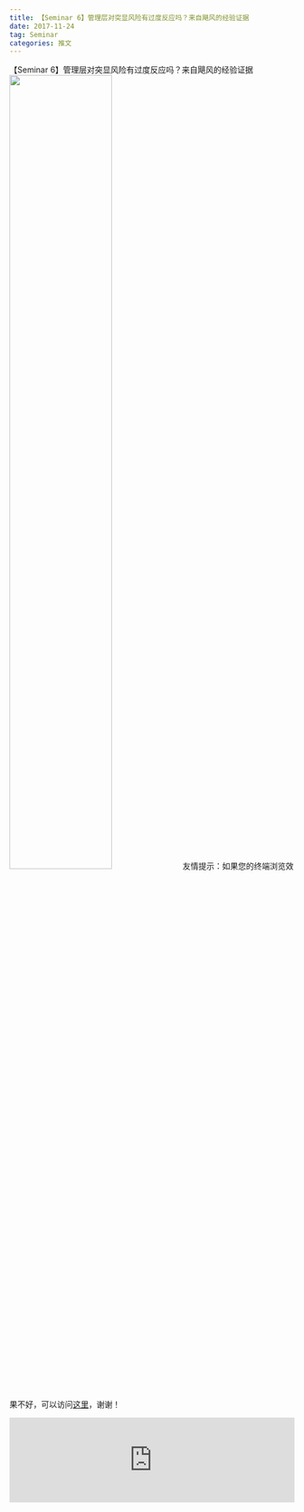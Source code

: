 ```yaml
---
title: 【Seminar 6】管理层对突显风险有过度反应吗？来自飓风的经验证据
date: 2017-11-24
tag: Seminar
categories: 推文
---
```

【Seminar 6】管理层对突显风险有过度反应吗？来自飓风的经验证据
<img src="http://mmbiz.qpic.cn/mmbiz_jpg/ACviaWTBFxhbT3Fv0qrSpazwvUIzicBnaIaKJqRtCcKHj4I7gVXQM0SkzZPaIUvVJtqscTWqAViaNN45WtSdy1sXQ/0?wx_fmt.jpeg" style="width: 60%; height: auto;"/><!--more-->
友情提示：如果您的终端浏览效果不好，可以访问[这里](https://stata-club.github.io/stata_article/2017-11-24.html)，谢谢！
<iframe src="https://stata-club.github.io/stata_article/2017-11-24.html" id="iframepage" frameborder="0" scrolling="no" marginheight="0" marginwidth="0" width="100%" onLoad="iFrameHeight()"></iframe>
<script type="text/javascript" language="javascript">
function iFrameHeight() {
var ifm= document.getElementById("iframepage");
var subWeb = document.frames ? document.frames["iframepage"].document : ifm.contentDocument;   
if(ifm != null && subWeb != null) {
 ifm.height = subWeb.body.scrollHeight;
} 
} 
</script> 